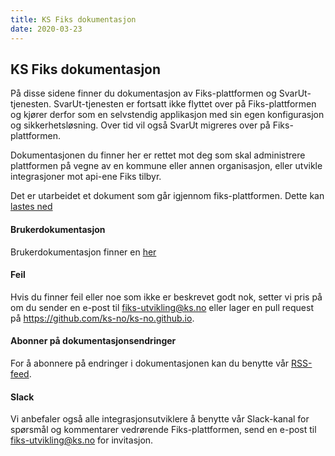 ```yaml
---
title: KS Fiks dokumentasjon
date: 2020-03-23
---
```


## KS Fiks dokumentasjon

På disse sidene finner du dokumentasjon av Fiks-plattformen og SvarUt-tjenesten. SvarUt-tjenesten er fortsatt ikke flyttet over på Fiks-plattformen og kjører derfor som en selvstendig applikasjon med sin egen konfigurasjon og sikkerhetsløsning. Over tid vil også SvarUt migreres over på Fiks-plattformen.

Dokumentasjonen du finner her er rettet mot deg som skal administrere plattformen på vegne av en kommune eller annen organisasjon, eller utvikle integrasjoner mot api-ene Fiks tilbyr.

Det er utarbeidet et dokument som går igjennom fiks-plattformen. Dette kan [lastes ned](/fiks-plattformen.pdf)

#### Brukerdokumentasjon 

Brukerdokumentasjon finner en [her](https://ksdif.no/tjenestene/svarut-tjenesten/)

#### Feil
Hvis du finner feil eller noe som ikke er beskrevet godt nok, setter vi pris på om du sender en e-post til [fiks-utvikling@ks.no](mailto:fiks-utvikling@ks.no) eller lager en pull request på https://github.com/ks-no/ks-no.github.io.

#### Abonner på dokumentasjonsendringer
For å abonnere på endringer i dokumentasjonen kan du benytte vår <a rel="alternate" type="application/rss+xml" href="index.xml">RSS-feed</a>.

#### Slack
Vi anbefaler også alle integrasjonsutviklere å benytte vår Slack-kanal for spørsmål og kommentarer vedrørende Fiks-plattformen, send en e-post til [fiks-utvikling@ks.no](mailto:fiks-utvikling@ks.no) for invitasjon.
